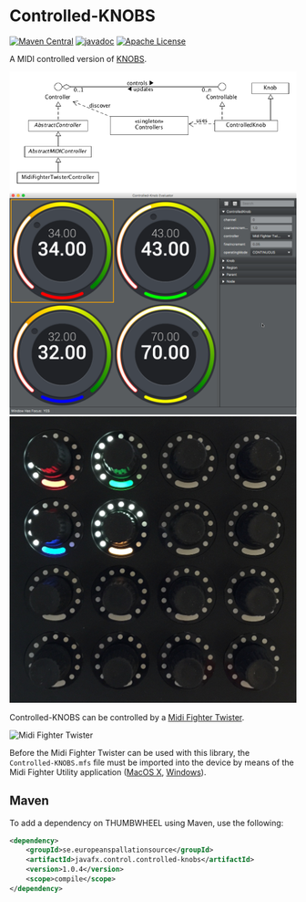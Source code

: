 # Controlled-KNOBS

[![Maven Central](https://img.shields.io/maven-central/v/se.europeanspallationsource/javafx.control.controlled-knobs.svg)](https://repo1.maven.org/maven2/se/europeanspallationsource/javafx.control.controlled-knobs)
[![javadoc](https://www.javadoc.io/badge/se.europeanspallationsource/javafx.control.controlled-knobs.svg)](https://www.javadoc.io/doc/se.europeanspallationsource/javafx.control.controlled-knobs)
[![Apache License](https://img.shields.io/badge/license-Apache%20License%202.0-yellow.svg)](http://www.apache.org/licenses/LICENSE-2.0)

A MIDI controlled version of [KNOBS](https://github.com/ESSICS/KNOBS).

![ControlledKnobEvaluator1](https://github.com/ESSICS/Controlled-KNOBS/blob/master/doc/architecture.png)
![ControlledKnobEvaluator1](https://github.com/ESSICS/Controlled-KNOBS/blob/master/doc/ControlledKnobEvaluator1.png)
![ControlledKnobEvaluator2](https://github.com/ESSICS/Controlled-KNOBS/blob/master/doc/ControlledKnobEvaluator2.jpg)

Controlled-KNOBS can be controlled by a [Midi Fighter Twister](https://store.djtechtools.com/products/midi-fighter-twister).

![Midi Fighter Twister](https://d16rm6ap8dyyo6.cloudfront.net/product_images/images/000/001/491/medium/Black_34_zoomed.jpg?1398722121)

Before the Midi Fighter Twister can be used with this library, the `Controlled-KNOBS.mfs` file must be imported into the device by means of the Midi Fighter Utility application ([MacOS X](https://s3.amazonaws.com/djtt-utility/mf_utility_installers/Midi_Fighter_Utility_OSX.dmg), [Windows](https://s3.amazonaws.com/djtt-utility/mf_utility_installers/Midi+Fighter+Utility+Win.exe)).

## Maven

To add a dependency on THUMBWHEEL using Maven, use the following:

```xml
<dependency>
    <groupId>se.europeanspallationsource</groupId>
    <artifactId>javafx.control.controlled-knobs</artifactId>
    <version>1.0.4</version>
    <scope>compile</scope>
</dependency>
```
